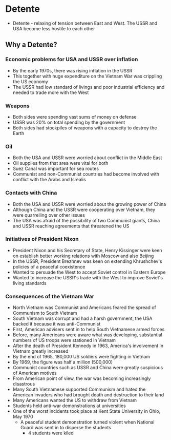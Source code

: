 # Detente

- Detente - relaxing of tension between East and West. The USSR and USA become less hostile to each other

## Why a Detente?

### Economic problems for USA and USSR over inflation

- By the early 1970s, there was rising inflation in the USSR
- This together with huge expenditure on the Vietnam War was crippling the US economy
- The USSR had low standard of livings and poor industrial efficiency and needed to trade more with the West

### Weapons

- Both sides were spending vast sums of money on defense
- USSR was 20% on total spending by the government
- Both sides had stockpiles of weapons with a capacity to destroy the Earth

### Oil

- Both the USA and USSR were worried about conflict in the Middle East
- Oil supplies from that area were vital for both
- Suez Canal was important for sea routes
- Communist and non-Communist countries had become involved with conflict with the Arabs and Isrealis

### Contacts with China

- Both the USA and USSR were worried about the growing power of China
- Although China and the USSR were cooperating over Vietnam, they were quarrelling over other issues
- The USA was afraid of the possibility of two Communist giants, China and USSR reaching agreements that threatened the US

### Initiatives of President Nixon

- President Nixon and his Secretary of State, Henry Kissinger were keen on establish better working relations with Moscow and also Beijing
- In the USSR, President Brezhnev was keen on extending Khrushchev's policies of a peaceful coexistence
- Wanted to persuade the West to accept Soviet control in Eastern Europe
- Wanted to increase the USSR's trade with the West to improve Soviet's living standards

### Consequences of the Vietnam War

- North Vietnam was Communist and Americans feared the spread of Communism to South Vietnam
- South Vietnam was corrupt and had a harsh government, the USA backed it because it was anti-Communist
- First, American advisers sent in to help South Vietnamese armed forces
- Before, many Americans were aware what was developing, substantial numbers of US troops were stationed in Vietnam
- After the death of President Kennedy in 1963, America's involvement in Vietnam greatly increased
- By the end of 1965, 180,000 US soldiers were fighting in Vietnam
- By 1969, the figure was half a million (500,000)
- Communist countries such as USSR and China were greatly suspicious of American motives
- From American point of view, the war was becoming increasingly disastrous
- Many South Vietnamese supported Communism and hated the American invaders who had brought death and destruction to their land
- Many Americans wanted the US to withdraw from Vietnam
- Students held anti-war demonstrations at universities
- One of the worst incidents took place at Kent State University in Ohio, May 1970
	- A peaceful student demonstration turned violent when National Guard was sent in to disperse the students
		- 4 students were kiled

